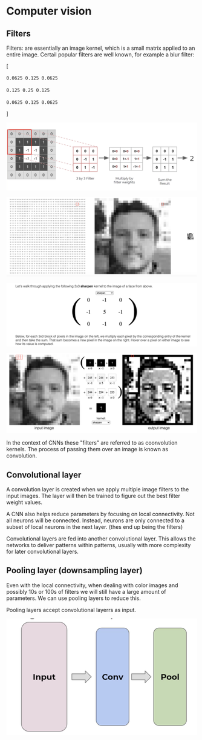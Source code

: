 # Computer vision

## Filters
Filters: are essentially an image kernel, which is a small matrix applied to an entire image. Certail popular filters are well known, for example a blur filter:

[

    0.0625 0.125 0.0625

    0.125 0.25 0.125
    
    0.0625 0.125 0.0625

]

![Spark filter 1](https://github.com/prashantfb65/computer_vision/blob/implementation_zero/images/filter.png?raw=true)

![Spark filter 2](https://github.com/prashantfb65/computer_vision/blob/implementation_zero/images/filter_2.png?raw=true)

![Spark filter 3](https://github.com/prashantfb65/computer_vision/blob/implementation_zero/images/filter_3.png?raw=true)

![Spark filter 4](https://github.com/prashantfb65/computer_vision/blob/implementation_zero/images/filter_4.png?raw=true)

In the context of CNNs these "filters" are referred to as coonvolution kernels. The process of passing them over an image is known as convolution.

## Convolutional layer

A convolution layer is created when we apply multiple image filters to the input images. The layer will then be trained to figure out the best filter weight values.

A CNN also helps reduce parameters by focusing on local connectivity. Not all neurons will be connected. Instead, neurons are only connected to a subset of local neurons in the next layer. (thes end up being the filters)

Convolutional layers are fed into another convolutional layer. This allows the networks to deliver patterns within patterns, usually with more complexity for later convolutional layers.

## Pooling layer (downsampling layer)

Even with the local connectivity, when dealing with color images and possibly 10s or 100s of filters we will still have a large amount of parameters. We can use pooling layers to reduce this.

Pooling layers accept convolutional layerrs as input.

![Pooling](https://github.com/prashantfb65/computer_vision/blob/implementation_zero/images/pooling.png?raw=true)